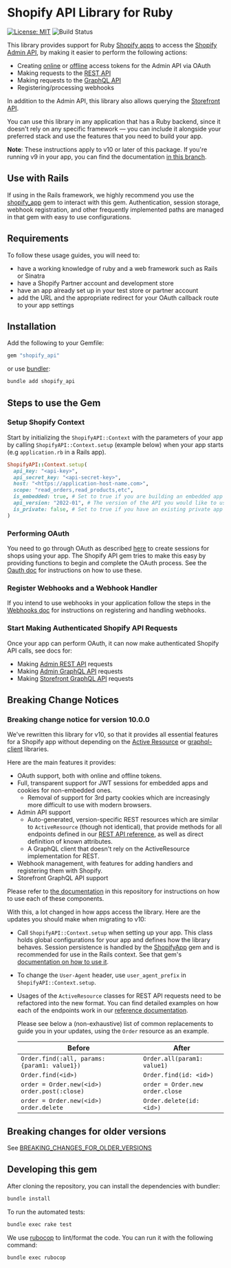 # Shopify API Library for Ruby

<!-- ![Build Status]() -->
[![License: MIT](https://img.shields.io/badge/License-MIT-green.svg)](LICENSE)
![Build Status](https://github.com/Shopify/shopify-api-ruby/workflows/CI/badge.svg?branch=main)

This library provides support for Ruby [Shopify apps](https://apps.shopify.com/) to access the [Shopify Admin API](https://shopify.dev/docs/api/admin), by making it easier to perform the following actions:

- Creating [online](https://shopify.dev/docs/apps/auth/oauth/access-modes#online-access) or [offline](https://shopify.dev/docs/apps/auth/oauth/access-modes#offline-access) access tokens for the Admin API via OAuth
- Making requests to the [REST API](https://shopify.dev/docs/api/admin-rest)
- Making requests to the [GraphQL API](https://shopify.dev/docs/api/admin-graphql)
- Registering/processing webhooks

In addition to the Admin API, this library also allows querying the [Storefront API](https://shopify.dev/docs/api/storefront).

You can use this library in any application that has a Ruby backend, since it doesn't rely on any specific framework — you can include it alongside your preferred stack and use the features that you need to build your app.

**Note**: These instructions apply to v10 or later of this package. If you're running v9 in your app, you can find the documentation [in this branch](https://github.com/Shopify/shopify-api-ruby/tree/v9).

## Use with Rails
If using in the Rails framework, we highly recommend you use the [shopify_app](https://github.com/Shopify/shopify_app) gem to interact with this gem. Authentication, session storage, webhook registration, and other frequently implemented paths are managed in that gem with easy to use configurations.

## Requirements

To follow these usage guides, you will need to:

- have a working knowledge of ruby and a web framework such as Rails or Sinatra
- have a Shopify Partner account and development store
- have an app already set up in your test store or partner account
- add the URL and the appropriate redirect for your OAuth callback route to your app settings

## Installation

Add the following to your Gemfile:

```sh
gem "shopify_api"
```

or use [bundler](https://bundler.io):

```sh
bundle add shopify_api
```

## Steps to use the Gem

### Setup Shopify Context

Start by initializing the `ShopifyAPI::Context` with the parameters of your app by calling `ShopifyAPI::Context.setup` (example below) when your app starts (e.g `application.rb` in a Rails app).

```ruby
ShopifyAPI::Context.setup(
  api_key: "<api-key>",
  api_secret_key: "<api-secret-key>",
  host: "<https://application-host-name.com>",
  scope: "read_orders,read_products,etc",
  is_embedded: true, # Set to true if you are building an embedded app
  api_version: "2022-01", # The version of the API you would like to use
  is_private: false, # Set to true if you have an existing private app
)
```

### Performing OAuth

You need to go through OAuth as described [here](https://shopify.dev/docs/apps/auth/oauth) to create sessions for shops using your app.
The Shopify API gem tries to make this easy by providing functions to begin and complete the OAuth process. See the [Oauth doc](docs/usage/oauth.md) for instructions on how to use these.

### Register Webhooks and a Webhook Handler

If you intend to use webhooks in your application follow the steps in the [Webhooks doc](docs/usage/webhooks.md) for instructions on registering and handling webhooks.

### Start Making Authenticated Shopify API Requests

Once your app can perform OAuth, it can now make authenticated Shopify API calls, see docs for:
* Making [Admin REST API](docs/usage/rest.md) requests
* Making [Admin GraphQL API](docs/usage/graphql.md) requests
* Making [Storefront GraphQL API](docs/usage/graphql_storefront.md) requests

## Breaking Change Notices

### Breaking change notice for version 10.0.0

We've rewritten this library for v10, so that it provides all essential features for a Shopify app without depending on the [Active Resource](https://github.com/rails/activeresource) or [graphql-client](https://github.com/github/graphql-client) libraries.

Here are the main features it provides:

- OAuth support, both with online and offline tokens.
- Full, transparent support for JWT sessions for embedded apps and cookies for non-embedded ones.
  - Removal of support for 3rd party cookies which are increasingly more difficult to use with modern browsers.
- Admin API support
  - Auto-generated, version-specific REST resources which are similar to `ActiveResource` (though not identical), that provide methods for all endpoints defined in our [REST API reference](https://shopify.dev/docs/api/admin-rest), as well as direct definition of known attributes.
  - A GraphQL client that doesn't rely on the ActiveResource implementation for REST.
- Webhook management, with features for adding handlers and registering them with Shopify.
- Storefront GraphQL API support

Please refer to [the documentation](docs/getting_started.md) in this repository for instructions on how to use each of these components.

With this, a lot changed in how apps access the library. Here are the updates you should make when migrating to v10:

- Call `ShopifyAPI::Context.setup` when setting up your app. This class holds global configurations for your app and defines how the library behaves.
Session persistence is handled by the [ShopifyApp](https://github.com/Shopify/shopify_app) gem and is recommended for use in the Rails context. See that gem's [documentation on how to use it](https://github.com/Shopify/shopify_app/blob/main/docs/shopify_app/sessions.md).
- To change the `User-Agent` header, use `user_agent_prefix` in `ShopifyAPI::Context.setup`.
- Usages of the `ActiveResource` classes for REST API requests need to be refactored into the new format. You can find detailed examples on how each of the endpoints work in our [reference documentation](https://shopify.dev/docs/api/admin-rest).

    Please see below a (non-exhaustive) list of common replacements to guide you in your updates, using the `Order` resource as an example.

    | Before                                             | After |
    | ---                                                | --- |
    | `Order.find(:all, params: {param1: value1})`       | `Order.all(param1: value1)` |
    | `Order.find(<id>)`                                 | `Order.find(id: <id>)` |
    | `order = Order.new(<id>)`<br/>`order.post(:close)` | `order = Order.new`<br/>`order.close` |
    | `order = Order.new(<id>)`<br/>`order.delete`       | `Order.delete(id: <id>)` |

## Breaking changes for older versions

See [BREAKING_CHANGES_FOR_OLDER_VERSIONS](BREAKING_CHANGES_FOR_OLDER_VERSIONS.md)

## Developing this gem

After cloning the repository, you can install the dependencies with bundler:

```bash
bundle install
```

To run the automated tests:

```bash
bundle exec rake test
```

We use [rubocop](https://rubocop.org) to lint/format the code. You can run it with the following command:

```bash
bundle exec rubocop
```
